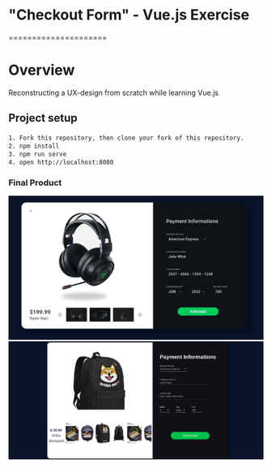 # "Checkout Form" - Vue.js Exercise
=====================

# Overview

Reconstructing a UX-design from scratch while learning Vue.js

## Project setup
```
1. Fork this repository, then clone your fork of this repository.
2. npm install
3. npm run serve
4. open http://localhost:8080
```
### Final Product
!["Screenshot of checkoutForm messages"](https://github.com/victor-h-huynh/VueCheckOutForm/blob/master/docs/checkOutForm1.png?raw=true)
!["Screenshot of checkoutForm messages"](https://github.com/victor-h-huynh/VueCheckOutForm/blob/master/docs/checkOutForm2.png?raw=true)
